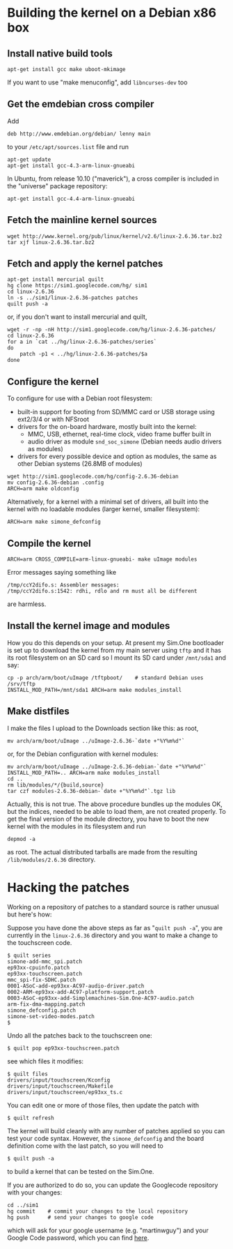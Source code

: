 

# Building the kernel on a Debian x86 box #
## Install native build tools ##
```
apt-get install gcc make uboot-mkimage
```
If you want to use "make menuconfig", add `libncurses-dev` too
## Get the emdebian cross compiler ##
Add
```
deb http://www.emdebian.org/debian/ lenny main
```
to your `/etc/apt/sources.list` file and run
```
apt-get update
apt-get install gcc-4.3-arm-linux-gnueabi
```
In Ubuntu, from release 10.10 ("maverick"), a cross compiler is included in the
"universe" package repository:
```
apt-get install gcc-4.4-arm-linux-gnueabi
```
## Fetch the mainline kernel sources ##
```
wget http://www.kernel.org/pub/linux/kernel/v2.6/linux-2.6.36.tar.bz2
tar xjf linux-2.6.36.tar.bz2
```
## Fetch and apply the kernel patches ##
```
apt-get install mercurial quilt
hg clone https://sim1.googlecode.com/hg/ sim1
cd linux-2.6.36
ln -s ../sim1/linux-2.6.36-patches patches
quilt push -a
```
or, if you don't want to install mercurial and quilt,
```
wget -r -np -nH http://sim1.googlecode.com/hg/linux-2.6.36-patches/
cd linux-2.6.36
for a in `cat ../hg/linux-2.6.36-patches/series`
do
    patch -p1 < ../hg/linux-2.6.36-patches/$a
done
```
## Configure the kernel ##
To configure for use with a Debian root filesystem:
  * built-in support for booting from SD/MMC card or USB storage using ext2/3/4 or with NFSroot
  * drivers for the on-board hardware, mostly built into the kernel:
    * MMC, USB, ethernet, real-time clock, video frame buffer built in
    * audio driver as module `snd_soc_simone` (Debian needs audio drivers as modules)
  * drivers for every possible device and option as modules, the same as other Debian systems (26.8MB of modules)

```
wget http://sim1.googlecode.com/hg/config-2.6.36-debian
mv config-2.6.36-debian .config
ARCH=arm make oldconfig
```
Alternatively, for a kernel with a minimal set of drivers, all built into the kernel with no loadable modules (larger kernel, smaller filesystem):
```
ARCH=arm make simone_defconfig
```
## Compile the kernel ##
```
ARCH=arm CROSS_COMPILE=arm-linux-gnueabi- make uImage modules
```
Error messages saying something like
```
/tmp/ccY2difo.s: Assembler messages:
/tmp/ccY2difo.s:1542: rdhi, rdlo and rm must all be different
```
are harmless.

## Install the kernel image and modules ##
How you do this depends on your setup. At present my Sim.One bootloader is set up to download the kernel from my main server using `tftp` and it has its root filesystem on an SD card so I mount its SD card under `/mnt/sda1` and say:
```
cp -p arch/arm/boot/uImage /tftpboot/    # standard Debian uses /srv/tftp
INSTALL_MOD_PATH=/mnt/sda1 ARCH=arm make modules_install
```
## Make distfiles ##
I make the files I upload to the Downloads section like this: as root,
```
mv arch/arm/boot/uImage ../uImage-2.6.36-`date +"%Y%m%d"`
```
or, for the Debian configuration with kernel modules:
```
mv arch/arm/boot/uImage ../uImage-2.6.36-debian-`date +"%Y%m%d"`
INSTALL_MOD_PATH=.. ARCH=arm make modules_install
cd ..
rm lib/modules/*/{build,source}
tar czf modules-2.6.36-debian-`date +"%Y%m%d"`.tgz lib
```
Actually, this is not true. The above procedure bundles up the modules OK, but the indices, needed to be able to load them, are not created properly. To get the final version of the module directory, you have to boot the new kernel with the modules in its filesystem and run
```
depmod -a
```
as root.  The actual distributed tarballs are made from the resulting `/lib/modules/2.6.36` directory.
# Hacking the patches #
Working on a repository of patches to a standard source is rather unusual but here's how:

Suppose you have done the above steps as far as "`quilt push -a`", you are currently in the `linux-2.6.36` directory and you want to make a change to the touchscreen code.
```
$ quilt series
simone-add-mmc_spi.patch
ep93xx-cpuinfo.patch
ep93xx-touchscreen.patch
mmc_spi-fix-SDHC.patch
0001-ASoC-add-ep93xx-AC97-audio-driver.patch
0002-ARM-ep93xx-add-AC97-platform-support.patch
0003-ASoC-ep93xx-add-Simplemachines-Sim.One-AC97-audio.patch
arm-fix-dma-mapping.patch
simone_defconfig.patch
simone-set-video-modes.patch
$
```
Undo all the patches back to the touchscreen one:
```
$ quilt pop ep93xx-touchscreen.patch
```
see which files it modifies:
```
$ quilt files
drivers/input/touchscreen/Kconfig
drivers/input/touchscreen/Makefile
drivers/input/touchscreen/ep93xx_ts.c
```
You can edit one or more of those files, then update the patch with
```
$ quilt refresh
```
The kernel will build cleanly with any number of patches applied so you can test your code syntax. However, the `simone_defconfig` and the board definition come with the last patch, so you will need to
```
$ quilt push -a
```
to build a kernel that can be tested on the Sim.One.

If you are authorized to do so, you can update the Googlecode repository with your changes:
```
cd ../sim1
hg commit    # commit your changes to the local repository
hg push      # send your changes to google code
```
which will ask for your google username (e.g. "martinwguy") and your Google Code password, which you can find [here](https://code.google.com/hosting/settings).